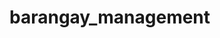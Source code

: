 # barangay_management
<!-- npm install recharts -->
<!-- npm install @fortawesome/fontawesome-svg-core @fortawesome/free-solid-svg-icons @fortawesome/react-fontawesome -->
<!-- npm install react-calendar
npm install react-datepicker
 -->